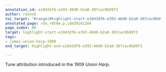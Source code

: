 ```yaml
---
annotation_id: e1043df6-e393-40d0-b2a0-307cac0b89f3
author: rdunn5
tei_target: "#range(#highlight-start-e1043df6-e393-40d0-b2a0-307cac0b89f3, #highlight-end-e1043df6-e393-40d0-b2a0-307cac0b89f3)"
annotated_page: rdx_r8t6m.p.idm39161264
page_index: 60
target: highlight-start-e1043df6-e393-40d0-b2a0-307cac0b89f3
tags:
- james-union-harp-1909
end_target: highlight-end-e1043df6-e393-40d0-b2a0-307cac0b89f3

---
```

Tune attribution introduced in the 1909 *Union Harp*.